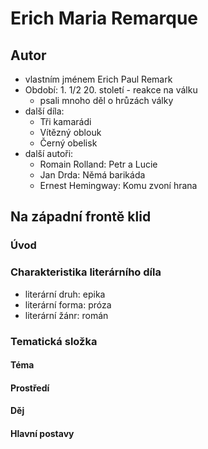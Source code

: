 Erich Maria Remarque
====================

Autor
-----
-   vlastním jménem Erich Paul Remark
-   Období: 1. 1/2 20. století - reakce na válku
    -   psali mnoho děl o hrůzách války
-   další díla:
    -   Tři kamarádi
    -   Vítězný oblouk
    -   Černý obelisk
-   další autoři:
    -   Romain Rolland: Petr a Lucie
    -   Jan Drda: Němá barikáda
    -   Ernest Hemingway: Komu zvoní hrana

Na západní frontě klid
----------------------

### Úvod



### Charakteristika literárního díla
-   literární druh: epika
-   literární forma: próza
-   literární žánr: román

### Tematická složka

#### Téma


#### Prostředí



#### Děj



#### Hlavní postavy

